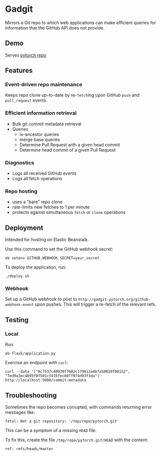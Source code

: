 # Gadgit

Mirrors a Git repo to which web applications can make efficient queries
for information that the GitHub API does not provide.

## Demo

Serves [pytorch repo](http://gadgit.pytorch.org/)

## Features

### Event-driven repo maintenance

Keeps repo clone up-to-date by re-`fetch`ing upon GitHub `push` and `pull_request` events.

### Efficient information retrieval

* Bulk git commit metadata retrieval
* Queries
    * is-ancestor queries
    * merge base queries
    * Determine Pull Request with a given head commit
    * Determine head commit of a given Pull Request

### Diagnostics

* Logs all received GitHub events
* Logs all fetch operations

### Repo hosting

* uses a "bare" repo clone
* rate-limits new fetches to 1 per minute
* protects against simultaneous `fetch` or `clone` operations 

## Deployment

Intended for hosting on Elastic Beanstalk.

Use this command to set the GitHub webhook secret:

    eb setenv GITHUB_WEBHOOK_SECRET=your_secret

To deploy the application, run:

    ./deploy.sh

### Webhook

Set up a GitHub webhook to post to `http://gadgit.pytorch.org/github-webhook-event` upon pushes.
This will trigger a re-fetch of the relevant refs.

## Testing

### Local

Run:

    eb-flask/application.py

Exercise an endpoint with `curl`:

    curl --data '["0c7537c40939f7682c179813a4b7a50020f08152", "7ed9a3ec4895f0f501cf435fec88ff974d93f3da"]' http://localhost:5000/commit-metadata

## Troubleshooting

Sometimes the repo becomes corrupted, with commands returning error messages like:

    fatal: Not a git repository: '/tmp/repo/pytorch.git'

This can be a symptom of a missing `HEAD` file.

To fix this, create the file `/tmp/repo/pytorch.git/HEAD` with the content:

    ref: refs/heads/master

